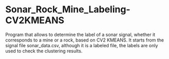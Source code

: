 # Sonar_Rock_Mine_Labeling-CV2KMEANS
Program that allows to determine the label of a sonar signal, whether it corresponds to a mine or a rock, based on CV2 KMEANS. It starts from the signal file sonar_data.csv, although it is a labeled file, the labels are only used to check the clustering results.
